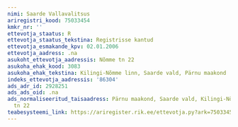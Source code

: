 ```yaml
---
nimi: Saarde Vallavalitsus
ariregistri_kood: 75033454
kmkr_nr: ''
ettevotja_staatus: R
ettevotja_staatus_tekstina: Registrisse kantud
ettevotja_esmakande_kpv: 02.01.2006
ettevotja_aadress: .na
asukoht_ettevotja_aadressis: Nõmme tn 22
asukoha_ehak_kood: 3083
asukoha_ehak_tekstina: Kilingi-Nõmme linn, Saarde vald, Pärnu maakond
indeks_ettevotja_aadressis: '86304'
ads_adr_id: 2928251
ads_ads_oid: .na
ads_normaliseeritud_taisaadress: Pärnu maakond, Saarde vald, Kilingi-Nõmme linn, Nõmme
  tn 22
teabesysteemi_link: https://ariregister.rik.ee/ettevotja.py?ark=75033454&ref=rekvisiidid
---
```

